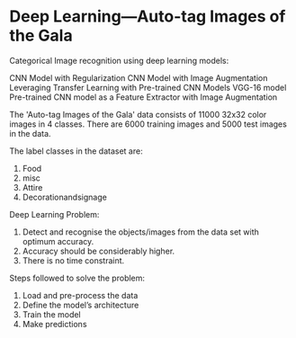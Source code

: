 # Deep Learning—Auto-tag Images of the Gala

Categorical Image recognition using deep learning models:

CNN Model with Regularization
CNN Model with Image Augmentation
Leveraging Transfer Learning with Pre-trained CNN Models
VGG-16 model
Pre-trained CNN model as a Feature Extractor with Image Augmentation

The 'Auto-tag Images of the Gala' data consists of 11000 32x32 color images in 4 classes. There are 6000 training images and 5000 test images in the data.

The label classes in the dataset are:
1. Food 
2. misc 
3. Attire
4. Decorationandsignage

Deep Learning Problem:

1. Detect and recognise the objects/images from the data set with optimum accuracy.
2. Accuracy should be considerably higher.
3. There is no time constraint.

Steps followed to solve the problem:
1. Load and pre-process the data
2. Define the model’s architecture
3. Train the model
4. Make predictions 





